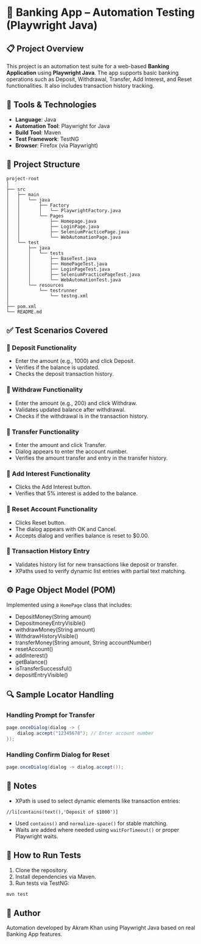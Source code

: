 # 🏦 Banking App – Automation Testing (Playwright Java)

## 📋 Project Overview

This project is an automation test suite for a web-based **Banking Application** using **Playwright Java**. The app supports basic banking operations such as Deposit, Withdrawal, Transfer, Add Interest, and Reset functionalities. It also includes transaction history tracking.&#x20;

## 🚀 Tools & Technologies

- **Language**: Java
- **Automation Tool**: Playwright for Java
- **Build Tool**: Maven
- **Test Framework**: TestNG
- **Browser**: Firefox (via Playwright)

## 📁 Project Structure

```
project-root
│
├── src
│   ├── main
│   │   └── java
│   │       ├── Factory
│   │       │   └── PlaywrightFactory.java
│   │       └── Pages
│   │           ├── Homepage.java
│   │           ├── LoginPage.java
│   │           ├── SeleniumPracticePage.java
│   │           └── WebAutomationPage.java
│   └── test
│       ├── java
│       │   └── tests
│       │       ├── BaseTest.java
│       │       ├── HomePageTest.java
│       │       ├── LoginPageTest.java
│       │       ├── SeleniumPracticePageTest.java
│       │       └── WebAutomationTest.java
│       └── resources
│           └── testrunner
│               └── testng.xml
│
├── pom.xml
└── README.md
```

## ✅ Test Scenarios Covered

### 🔹 Deposit Functionality

- Enter the amount (e.g., 1000) and click Deposit.
- Verifies if the balance is updated.
- Checks the deposit transaction history.

### 🔹 Withdraw Functionality

- Enter the amount (e.g., 200) and click Withdraw.
- Validates updated balance after withdrawal.
- Checks if the withdrawal is in the transaction history.

### 🔹 Transfer Functionality

- Enter the amount and click Transfer.
- Dialog appears to enter the account number.
- Verifies the amount transfer and entry in the transfer history.

### 🔹 Add Interest Functionality

- Clicks the Add Interest button.
- Verifies that 5% interest is added to the balance.

### 🔹 Reset Account Functionality

- Clicks Reset button.
- The dialog appears with OK and Cancel.
- Accepts dialog and verifies balance is reset to \$0.00.

### 🔹 Transaction History Entry

- Validates history list for new transactions like deposit or transfer.
- XPaths used to verify dynamic list entries with partial text matching.

## ⚙️ Page Object Model (POM)

Implemented using a `HomePage` class that includes:

- DepositMoney(String amount)
- DepositmoneyEntryVisible()
- withdrawMoney(String amount)
- WithdrawHistoryVisible()
- transferMoney(String amount, String accountNumber)
- resetAccount()
- addInterest()
- getBalance()
- isTransferSuccessful()
- depositEntryVisible()

## 🔍 Sample Locator Handling

### Handling Prompt for Transfer

```java
page.onceDialog(dialog -> {
    dialog.accept("12345678"); // Enter account number
});
```

### Handling Confirm Dialog for Reset

```java
page.onceDialog(dialog -> dialog.accept());
```

## 📌 Notes

- XPath is used to select dynamic elements like transaction entries:

```xpath
//li[contains(text(),'Deposit of $1000')]
```

- Used `contains()` and `normalize-space()` for stable matching.
- Waits are added where needed using `waitForTimeout()` or proper Playwright waits.

## 📂 How to Run Tests

1. Clone the repository.
2. Install dependencies via Maven.
3. Run tests via TestNG:

```sh
mvn test
```

## 📓 Author

Automation developed by Akram Khan using Playwright Java based on real Banking App features.


